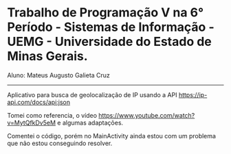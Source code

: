 # Trabalho de Programação V na 6° Período - Sistemas de Informação - UEMG - Universidade do Estado de Minas Gerais.

Aluno: Mateus Augusto Galieta Cruz

--------------------------------------------------------

Aplicativo para busca de geolocalização de IP usando a API https://ip-api.com/docs/api:json

Tomei como referencia, o vídeo https://www.youtube.com/watch?v=MytQfkDv5eM e algumas adaptações.

Comentei o código, porém no MainActivity ainda estou com um problema que não estou conseguindo resolver.
